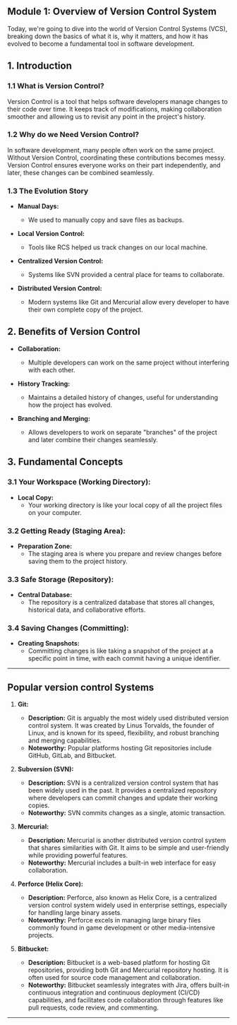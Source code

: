 ## Module 1: Overview of Version Control System

Today, we're going to dive into the world of Version Control Systems (VCS), breaking down the basics of what it is, why it matters, and how it has evolved to become a fundamental tool in software development.

## 1. Introduction

### 1.1 What is Version Control?

Version Control is a tool that helps software developers manage changes to their code over time. It keeps track of modifications, making collaboration smoother and allowing us to revisit any point in the project's history.

### 1.2 Why do we Need Version Control?

In software development, many people often work on the same project. Without Version Control, coordinating these contributions becomes messy. Version Control ensures everyone works on their part independently, and later, these changes can be combined seamlessly.

### 1.3 The Evolution Story

- **Manual Days:**
  - We used to manually copy and save files as backups.

- **Local Version Control:**
  - Tools like RCS helped us track changes on our local machine.

- **Centralized Version Control:**
  - Systems like SVN provided a central place for teams to collaborate.

- **Distributed Version Control:**
  - Modern systems like Git and Mercurial allow every developer to have their own complete copy of the project.

## 2. Benefits of Version Control

- **Collaboration:**
  - Multiple developers can work on the same project without interfering with each other.

- **History Tracking:**
  - Maintains a detailed history of changes, useful for understanding how the project has evolved.

- **Branching and Merging:**
  - Allows developers to work on separate "branches" of the project and later combine their changes seamlessly.

## 3. Fundamental Concepts

### 3.1 Your Workspace (Working Directory):

- **Local Copy:**
  - Your working directory is like your local copy of all the project files on your computer.

### 3.2 Getting Ready (Staging Area):

- **Preparation Zone:**
  - The staging area is where you prepare and review changes before saving them to the project history.

### 3.3 Safe Storage (Repository):

- **Central Database:**
  - The repository is a centralized database that stores all changes, historical data, and collaborative efforts.

### 3.4 Saving Changes (Committing):

- **Creating Snapshots:**
  - Committing changes is like taking a snapshot of the project at a specific point in time, with each commit having a unique identifier.

----



## Popular version control Systems 


1. **Git:**
   - **Description:** Git is arguably the most widely used distributed version control system. It was created by Linus Torvalds, the founder of Linux, and is known for its speed, flexibility, and robust branching and merging capabilities.
   - **Noteworthy:** Popular platforms hosting Git repositories include GitHub, GitLab, and Bitbucket.

2. **Subversion (SVN):**
   - **Description:** SVN is a centralized version control system that has been widely used in the past. It provides a centralized repository where developers can commit changes and update their working copies.
   - **Noteworthy:** SVN commits changes as a single, atomic transaction.

3. **Mercurial:**
   - **Description:** Mercurial is another distributed version control system that shares similarities with Git. It aims to be simple and user-friendly while providing powerful features.
   - **Noteworthy:** Mercurial includes a built-in web interface for easy collaboration.

4. **Perforce (Helix Core):**
   - **Description:** Perforce, also known as Helix Core, is a centralized version control system widely used in enterprise settings, especially for handling large binary assets.
   - **Noteworthy:** Perforce excels in managing large binary files commonly found in game development or other media-intensive projects.

5. **Bitbucket:**
   - **Description:** Bitbucket is a web-based platform for hosting Git repositories, providing both Git and Mercurial repository hosting. It is often used for source code management and collaboration.
   - **Noteworthy:** Bitbucket seamlessly integrates with Jira, offers built-in continuous integration and continuous deployment (CI/CD) capabilities, and facilitates code collaboration through features like pull requests, code review, and commenting.

----




